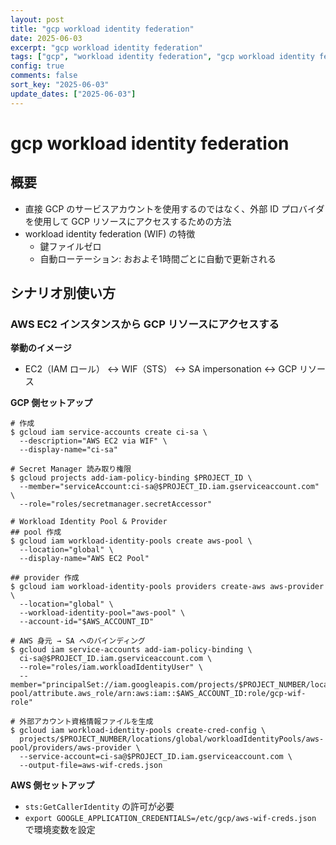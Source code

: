 ```yaml
---
layout: post
title: "gcp workload identity federation" 
date: 2025-06-03
excerpt: "gcp workload identity federation"
tags: ["gcp", "workload identity federation", "gcp workload identity federation"]
config: true
comments: false
sort_key: "2025-06-03"
update_dates: ["2025-06-03"]
---
```


# gcp workload identity federation

## 概要
 - 直接 GCP のサービスアカウントを使用するのではなく、外部 ID プロバイダを使用して GCP リソースにアクセスするための方法
 - workload identity federation (WIF) の特徴
   - 鍵ファイルゼロ
   - 自動ローテーション: おおよそ1時間ごとに自動で更新される

## シナリオ別使い方

### AWS EC2 インスタンスから GCP リソースにアクセスする

**挙動のイメージ**
 - EC2（IAM ロール） ↔ WIF（STS） ↔ SA impersonation ↔ GCP リソース

**GCP 側セットアップ**
```console
# 作成
$ gcloud iam service-accounts create ci-sa \
  --description="AWS EC2 via WIF" \
  --display-name="ci-sa"

# Secret Manager 読み取り権限
$ gcloud projects add-iam-policy-binding $PROJECT_ID \
  --member="serviceAccount:ci-sa@$PROJECT_ID.iam.gserviceaccount.com" \
  --role="roles/secretmanager.secretAccessor"

# Workload Identity Pool & Provider
## pool 作成
$ gcloud iam workload-identity-pools create aws-pool \
  --location="global" \
  --display-name="AWS EC2 Pool"

## provider 作成
$ gcloud iam workload-identity-pools providers create-aws aws-provider \
  --location="global" \
  --workload-identity-pool="aws-pool" \
  --account-id="$AWS_ACCOUNT_ID"

# AWS 身元 → SA へのバインディング
$ gcloud iam service-accounts add-iam-policy-binding \
  ci-sa@$PROJECT_ID.iam.gserviceaccount.com \
  --role="roles/iam.workloadIdentityUser" \
  --member="principalSet://iam.googleapis.com/projects/$PROJECT_NUMBER/locations/global/workloadIdentityPools/aws-pool/attribute.aws_role/arn:aws:iam::$AWS_ACCOUNT_ID:role/gcp-wif-role"

# 外部アカウント資格情報ファイルを生成
$ gcloud iam workload-identity-pools create-cred-config \
  projects/$PROJECT_NUMBER/locations/global/workloadIdentityPools/aws-pool/providers/aws-provider \
  --service-account=ci-sa@$PROJECT_ID.iam.gserviceaccount.com \
  --output-file=aws-wif-creds.json
```

**AWS 側セットアップ**
 - `sts:GetCallerIdentity` の許可が必要
 - `export GOOGLE_APPLICATION_CREDENTIALS=/etc/gcp/aws-wif-creds.json` で環境変数を設定


